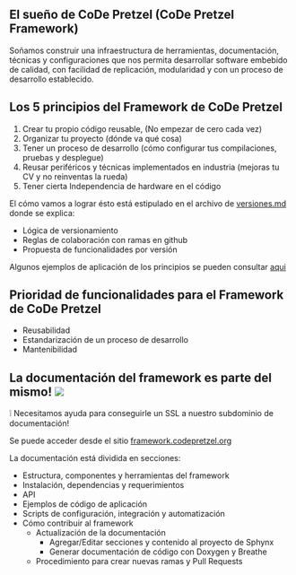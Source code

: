## El sueño de CoDe Pretzel (CoDe Pretzel Framework)

Soñamos construir una infraestructura de herramientas, documentación, técnicas y configuraciones que nos permita desarrollar software embebido de calidad, con facilidad de replicación, modularidad y con un proceso de desarrollo establecido.

## Los 5 principios del Framework de CoDe Pretzel

1. Crear tu propio código reusable, (No empezar de cero cada vez)
2. Organizar tu proyecto (dónde va qué cosa)
3. Tener un proceso de desarrollo (cómo configurar tus compilaciones, pruebas y desplegue)
4. Reusar periféricos y técnicas implementados en industria (mejoras tu CV y no reinventas la rueda)
5. Tener cierta Independencia de hardware en el código

El cómo vamos a lograr ésto está estipulado en el archivo de [versiones.md](https://github.com/CoDePretzel/CoDePretzel_Framework/blob/main/versiones.md) donde se explica:

- Lógica de versionamiento
- Reglas de colaboración con ramas en github
- Propuesta de funcionalidades por versión

Algunos ejemplos de aplicación de los principios se pueden consultar [aqui](https://github.com/CoDePretzel/CoDePretzel_Framework/blob/main/ejemplos_de_los_principios.md)

## Prioridad de funcionalidades para el Framework de CoDe Pretzel

- Reusabilidad
- Estandarización de un proceso de desarrollo
- Mantenibilidad

## La documentación del framework es parte del mismo! ![](https://readthedocs.org/projects/code-pretzel-framework/badge/?version=latest)

:grey_exclamation: Necesitamos ayuda para conseguirle un SSL a nuestro subdominio de documentación!

Se puede acceder desde el sitio [framework.codepretzel.org](https://framework.codepretzel.org/)

La documentación está dividida en secciones:

- Estructura, componentes y herramientas del framework
- Instalación, dependencias y requerimientos
- API
- Ejemplos de código de aplicación
- Scripts de configuración, integración y automatización
- Cómo contribuir al framework
  - Actualización de la documentación
    - Agregar/Editar secciones y contenido al proyecto de Sphynx
    - Generar documentación de código con Doxygen y Breathe
  - Procedimiento para crear nuevas ramas y Pull Requests
